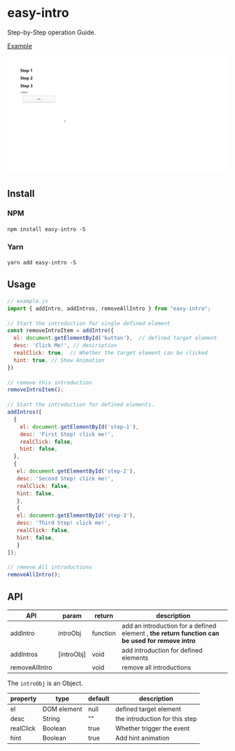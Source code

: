 # easy-intro
Step-by-Step operation Guide.

[Example](./example/index.html)

![Example](./doc/example.gif)


## Install
### NPM
`npm install easy-intro -S`

### Yarn
`yarn add easy-intro -S`

## Usage
```javascript
// example.js
import { addIntro, addIntros, removeAllIntro } from "easy-intro";

// Start the introduction for single defined element
const removeIntroItem = addIntro({
  el: document.getElementById('button'),  // defined target element
  desc: 'Click Me!', // description
  realClick: true,  // Whether the target element can be clicked
  hint: true, // Show Animation
})

// remove this introduction
removeIntroItem();

// Start the introduction for defined elements.
addIntros([
  {
    el: document.getElementById('step-1'),
    desc: 'First Step! click me!',
    realClick: false,
    hint: false,
  },
  {
   el: document.getElementById('step-2'),
   desc: 'Second Step! click me!',
   realClick: false,
   hint: false,
   },
   {
   el: document.getElementById('step-3'),
   desc: 'Third Step! click me!',
   realClick: false,
   hint: false,
   }
]);

// remove All introductions
removeAllIntro();
```

## API
|    API          | param      | return   | description                                                                                      |
| ----------      | ---------- | ------   | ------------------------------------------------------------------------------------------------ |
| addIntro        | introObj   | function | add an introduction for a defined element , **the return function can be used for remove intro** |
| addIntros       | [introObj] | void     | add introduction for defined elements                                                            |
| removeAllIntro  |            | void     | remove all introductions                                                                         |
 
 The `introObj` is an Object.
 
| property  | type | default | description | 
| --------  | ---- | ------- | ----------- |
| el        | DOM element | null | defined target element  |
| desc      | String | "" | the introduction for this step |
| realClick | Boolean | true | Whether trigger the event |
| hint | Boolean | true | Add hint animation |

